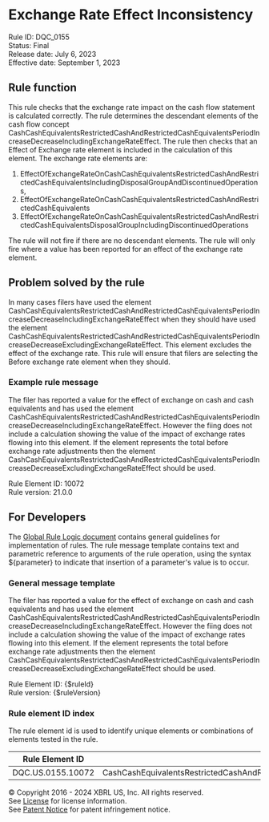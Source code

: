 # Exchange Rate Effect Inconsistency  
Rule ID: DQC_0155  
Status: Final  
Release date: July 6, 2023  
Effective date: September 1, 2023  
  
## Rule function
This rule checks that the exchange rate impact on the cash flow statement is calculated correctly. The rule determines the descendant elements of the cash flow concept CashCashEquivalentsRestrictedCashAndRestrictedCashEquivalentsPeriodIncreaseDecreaseIncludingExchangeRateEffect. The rule then checks that an Effect of Exchange rate element is included in the calculation of this element.  The exchange rate elements are:

 1. EffectOfExchangeRateOnCashCashEquivalentsRestrictedCashAndRestrictedCashEquivalentsIncludingDisposalGroupAndDiscontinuedOperations,
 2. EffectOfExchangeRateOnCashCashEquivalentsRestrictedCashAndRestrictedCashEquivalents
 3. EffectOfExchangeRateOnCashCashEquivalentsRestrictedCashAndRestrictedCashEquivalentsDisposalGroupIncludingDiscontinuedOperations

The rule will not fire if there are no descendant elements.  The rule will only fire where a value has been reported for an effect of the exchange rate element.  

## Problem solved by the rule  
In many cases filers have used the element CashCashEquivalentsRestrictedCashAndRestrictedCashEquivalentsPeriodIncreaseDecreaseIncludingExchangeRateEffect when they should have used the element CashCashEquivalentsRestrictedCashAndRestrictedCashEquivalentsPeriodIncreaseDecreaseExcludingExchangeRateEffect. This element excludes the effect of the exchange rate. This rule will ensure that filers are selecting the Before exchange rate element when they should.    

### Example rule message 
The filer has reported a value for the effect of exchange on cash and cash equivalents and has used the element CashCashEquivalentsRestrictedCashAndRestrictedCashEquivalentsPeriodIncreaseDecreaseIncludingExchangeRateEffect. However the fiing does not include a calculation showing the value of the impact of exchange rates flowing into this element.  If the element represents the total before exchange rate adjustments then the element CashCashEquivalentsRestrictedCashAndRestrictedCashEquivalentsPeriodIncreaseDecreaseExcludingExchangeRateEffect should be used.

Rule Element ID: 10072  
Rule version: 21.0.0  

## For Developers  
The [Global Rule Logic document](https://github.com/DataQualityCommittee/dqc_us_rules/blob/master/docs/GlobalRuleLogic.md) contains general guidelines for implementation of rules. The rule message template contains text and parametric reference to arguments of the rule operation, using the syntax ${parameter} to indicate that insertion of a parameter's value is to occur. 

### General message template  
The filer has reported a value for the effect of exchange on cash and cash equivalents and has used the element CashCashEquivalentsRestrictedCashAndRestrictedCashEquivalentsPeriodIncreaseDecreaseIncludingExchangeRateEffect. However the fiing does not include a calculation showing the value of the impact of exchange rates flowing into this element.  If the element represents the total before exchange rate adjustments then the element CashCashEquivalentsRestrictedCashAndRestrictedCashEquivalentsPeriodIncreaseDecreaseExcludingExchangeRateEffect should be used.

Rule Element ID: {$ruleId}  
Rule version: {$ruleVersion}

### Rule element ID index  
The rule element id is used to identify unique elements or combinations of elements tested in the rule.

|Rule Element ID|Element|
|--- |--- |
| DQC.US.0155.10072 | CashCashEquivalentsRestrictedCashAndRestrictedCashEquivalentsPeriodIncreaseDecreaseIncludingExchangeRateEffect |

© Copyright 2016 - 2024 XBRL US, Inc. All rights reserved.   
See [License](https://xbrl.us/dqc-license) for license information.  
See [Patent Notice](https://xbrl.us/dqc-patent) for patent infringement notice.  